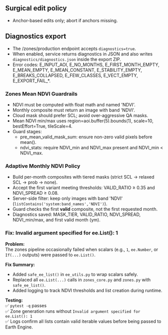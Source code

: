## Surgical edit policy
- Anchor-based edits only; abort if anchors missing.

## Diagnostics export
- The /zones/production endpoint accepts `diagnostics=true`.
- When enabled, service returns diagnostics in JSON and also writes `diagnostics/diagnostics.json` inside the export ZIP.
- Error codes: E_INPUT_AOI, E_NO_MONTHS, E_FIRST_MONTH_EMPTY, E_MEAN_EMPTY, E_MEAN_CONSTANT, E_STABILITY_EMPTY, E_BREAKS_COLLAPSED, E_FEW_CLASSES, E_VECT_EMPTY, E_EXPORT_FAIL_*.

### Zones Mean NDVI Guardrails
- NDVI must be computed with float math and named 'NDVI'.
- Monthly composite must return an image with band 'NDVI'.
- Cloud mask should prefer SCL; avoid over-aggressive QA masks.
- Mean NDVI min/max uses region=aoi.buffer(5).bounds(1), scale=10, bestEffort=True, tileScale=4.
- Guard stages:
  - pre_mean_valid_mask_sum: ensure non-zero valid pixels before mean().
  - ndvi_stats: require NDVI_min and NDVI_max present and NDVI_min < NDVI_max.
### Adaptive Monthly NDVI Policy
- Build per-month composites with tiered masks (strict SCL → relaxed SCL → prob → none).
- Accept the first variant meeting thresholds: VALID_RATIO ≥ 0.35 and NDVI_SPREAD ≥ 0.08.
- Server-side filter: keep only images with band 'NDVI' (`listContains('system:band_names','NDVI')`).
- Guard checks the first **valid** composite, not the first requested month.
- Diagnostics saved: MASK_TIER, VALID_RATIO, NDVI_SPREAD, NDVI_min/max, and first valid month (ym).

### Fix: Invalid argument specified for ee.List(): 1

**Problem:**  
The zones pipeline occasionally failed when scalars (e.g., `1`, `ee.Number`, or `If(...)` outputs) were passed to `ee.List()`.  

**Fix Summary:**  
- Added `safe_ee_list()` in `ee_utils.py` to wrap scalars safely.  
- Replaced all `ee.List(...)` calls in `zones_core.py` and `zones.py` with `safe_ee_list()`.  
- Added logging to track NDVI thresholds and list creation during runtime.  

**Testing:**  
✅ `pytest -q` passes  
✅ Zone generation runs without `Invalid argument specified for ee.List(): 1`  
✅ Logs confirm all lists contain valid iterable values before being passed to Earth Engine.
